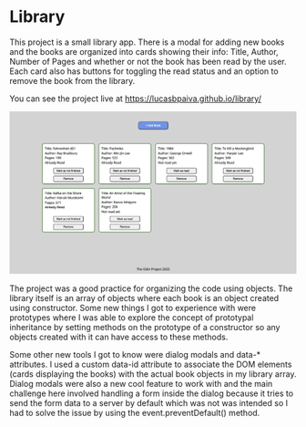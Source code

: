 # Library

This project is a small library app. There is a modal for adding new books and the books are organized into cards showing their info: Title, Author, Number of Pages and whether or not the book has been read by the user. Each card also has buttons for toggling the read status and an option to remove the book from the library. 

You can see the project live at https://lucasbpaiva.github.io/library/

![library-demo](./library-demo.png)

The project was a good practice for organizing the code using objects. The library itself is an array of objects where each book is an object created using  constructor. Some new things I got to experience with were prototypes where I was able to explore the concept of prototypal inheritance by setting methods on the prototype of a constructor so any objects created with it can have access to these methods.

Some other new tools I got to know were dialog modals and data-* attributes. I used a custom data-id attribute to associate the DOM elements (cards displaying the books) with the actual book objects in my library array. Dialog modals were also a new cool feature to work with and the main challenge here involved handling a form inside the dialog because it tries to send the form data to a server by default which was not was intended so I had to solve the issue by using the event.preventDefault() method.